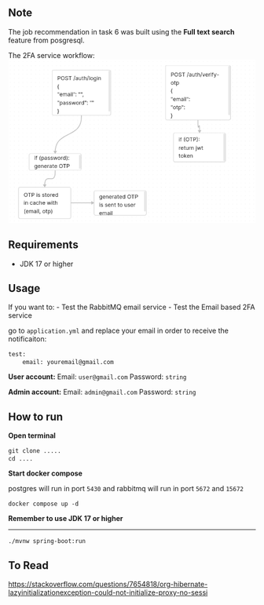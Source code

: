 ## Note
The job recommendation in task 6 was built using the **Full text search** feature from posgresql.

The 2FA service workflow:
![](./2fa.png)


## Requirements
- JDK 17 or higher

## Usage
If you want to: 
    - Test the RabbitMQ email service
    - Test the Email based 2FA service

go to `application.yml` and replace your email in order to receive the notificaiton:
```
test:
    email: youremail@gmail.com
```
**User account:** 
Email: `user@gmail.com` Password: `string`

**Admin account:** Email: `admin@gmail.com` Password: `string`
## How to run
**Open terminal**
```
git clone .....
cd ....
```
**Start docker compose**

postgres will run in port `5430` and rabbitmq will run in port `5672` and `15672` 
```
docker compose up -d
```

**Remember to use JDK 17 or higher**

****

```
./mvnw spring-boot:run
```

## To Read
https://stackoverflow.com/questions/7654818/org-hibernate-lazyinitializationexception-could-not-initialize-proxy-no-sessi
